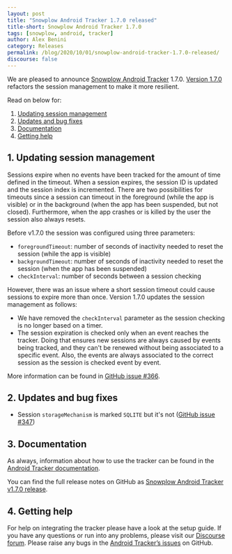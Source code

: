 ```yaml
---
layout: post
title: "Snowplow Android Tracker 1.7.0 released"
title-short: Snowplow Android Tracker 1.7.0
tags: [snowplow, android, tracker]
author: Alex Benini
category: Releases
permalink: /blog/2020/10/01/snowplow-android-tracker-1.7.0-released/
discourse: false
---
```


We are pleased to announce [Snowplow Android Tracker](https://github.com/snowplow/snowplow-android-tracker) 1.7.0. [Version 1.7.0]((https://github.com/snowplow/snowplow-android-tracker/releases/tag/1.7.0)) refactors the session management to make it more resilient.

Read on below for:

1. [Updating session management](#session-management)
2. [Updates and bug fixes](#updates)
3. [Documentation](#documentation)
4. [Getting help](#help)

<!--more-->

<h2 id="session-management">1. Updating session management</h2>

Sessions expire when no events have been tracked for the amount of time defined in the timeout. When a session expires, the session ID is updated and the session index is incremented. There are two possibilities for timeouts since a session can timeout in the foreground (while the app is visible) or in the background (when the app has been suspended, but not closed). Furthermore, when the app crashes or is killed by the user the session also always resets.

Before v1.7.0 the session was configured using three parameters:

* `foregroundTimeout`: number of seconds of inactivity needed to reset the session (while the app is visible)
* `backgroundTimeout`: number of seconds of inactivity needed to reset the session (when the app has been suspended)
* `checkInterval`: number of seconds between a session checking

However, there was an issue where a short session timeout could cause sessions to expire more than once. Version 1.7.0 updates the session management as follows:

* We have removed the `checkInterval` parameter as the session checking is no longer based on a timer.
* The session expiration is checked only when an event reaches the tracker. Doing that ensures new sessions are always caused by events being tracked, and they can't be renewed without being associated to a specific event. Also, the events are always associated to the correct session as the session is checked event by event.

More information can be found in [GitHub issue #366](https://github.com/snowplow/snowplow-android-tracker/issues/366).


<h2 id="updates">2. Updates and bug fixes</h2>

* Session `storageMechanism` is marked `SQLITE` but it's not ([GitHub issue #347](https://github.com/snowplow/snowplow-android-tracker/issues/347))


<h2 id="documentation">3. Documentation</h2>

As always, information about how to use the tracker can be found in the [Android Tracker documentation](https://docs.snowplowanalytics.com/docs/collecting-data/collecting-from-own-applications/android-tracker/android-1-7-0/).

You can find the full release notes on GitHub as [Snowplow Android Tracker v1.7.0 release](https://github.com/snowplow/snowplow-android-tracker/releases/tag/1.7.0).


<h2 id="help">4. Getting help</h2>

For help on integrating the tracker please have a look at the setup guide. If you have any questions or run into any problems, please visit our [Discourse forum](https://discourse.snowplowanalytics.com/). Please raise any bugs in the [Android Tracker’s issues](https://github.com/snowplow/snowplow-android-tracker/issues) on GitHub.
